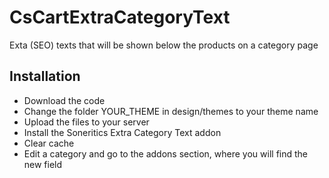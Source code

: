 # CsCartExtraCategoryText
Exta (SEO) texts that will be shown below the products on a category page

## Installation
 - Download the code
 - Change the folder YOUR_THEME in design/themes to your theme name
 - Upload the files to your server
 - Install the Soneritics Extra Category Text addon
 - Clear cache
 - Edit a category and go to the addons section, where you will find the new field
